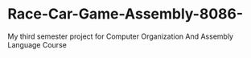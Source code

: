 # Race-Car-Game-Assembly-8086-
My third semester project for Computer Organization And Assembly Language Course
